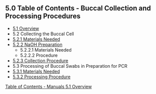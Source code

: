 ## 5.0 Table of Contents - Buccal Collection and Processing Procedures

* [5.1 Overview](:pages_path:/manuals/buccal-collection-processing/5-01-overview.md)
* 5.2 Collecting the Buccal Cell
 * [5.2.1 Materials Needed](:pages_path:/manuals/buccal-collection-processing/5-02-01-materials-needed.md)
 * [5.2.2 NaOH Preparation](:pages_path:/manuals/buccal-collection-processing/5-02-02-naoh-preparation.md)
    * 5.2.2.1 Materials Needed
    * 5.2.2.2 Procedure
 * [5.2.3 Collection Procedure](:pages_path:/manuals/buccal-collection-processing/5-02-03-collection-procedure.md)
* 5.3 Processing of Buccal Swabs in Preparation for PCR
 * [5.3.1 Materials Needed](:pages_path:/manuals/buccal-collection-processing/5-03-01-materials-needed.md)
 * [5.3.2 Processing Procedure](:pages_path:/manuals/buccal-collection-processing/5-03-02-processing-procedure.md)


<div class="center">
<div class="btn-group">
  <a href=":pages_path:/manuals/manual-toc.md" class="btn btn-default">
    <span class="glyphicon glyphicon-chevron-up"></span>
    Table of Contents - Manuals
  </a>

  <a href=":pages_path:/manuals/buccal-collection-processing/5-01-overview.md" class="btn btn-success">
    5.1 Overview
    <span class="glyphicon glyphicon-chevron-right"></span>
  </a>
</div>
</div>
